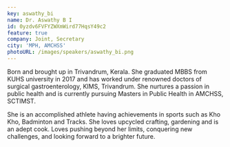 ```yaml
---
key: aswathy_bi
name: Dr. Aswathy B I 
id: 0yzdv6FVFYZWXmWird77HqsY49c2
feature: true
company: Joint, Secretary
city: 'MPH, AMCHSS'
photoURL: /images/speakers/aswathy_bi.png
---
```


Born and brought up in Trivandrum, Kerala. She graduated MBBS from KUHS university in 2017 and has worked under renowned doctors of surgical gastroenterology, KIMS, Trivandrum. She nurtures a passion in public health and is currently pursuing Masters in Public Health in AMCHSS, SCTIMST. 

She is an accomplished athlete having achievements in sports such as Kho Kho, Badminton and Tracks. She loves upcycled crafting, gardening and is an adept cook. Loves pushing beyond her limits, conquering new challenges, and looking forward to a brighter future.
